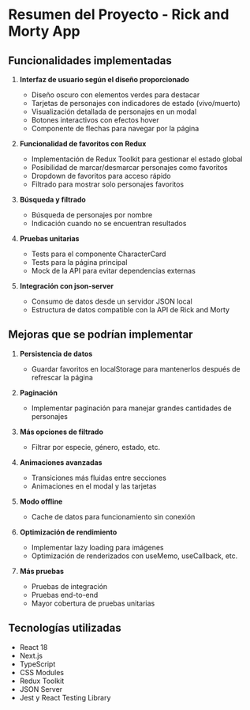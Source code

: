 # Resumen del Proyecto - Rick and Morty App

## Funcionalidades implementadas

1. **Interfaz de usuario según el diseño proporcionado**
   - Diseño oscuro con elementos verdes para destacar
   - Tarjetas de personajes con indicadores de estado (vivo/muerto)
   - Visualización detallada de personajes en un modal
   - Botones interactivos con efectos hover
   - Componente de flechas para navegar por la página

2. **Funcionalidad de favoritos con Redux**
   - Implementación de Redux Toolkit para gestionar el estado global
   - Posibilidad de marcar/desmarcar personajes como favoritos
   - Dropdown de favoritos para acceso rápido
   - Filtrado para mostrar solo personajes favoritos

3. **Búsqueda y filtrado**
   - Búsqueda de personajes por nombre
   - Indicación cuando no se encuentran resultados

4. **Pruebas unitarias**
   - Tests para el componente CharacterCard
   - Tests para la página principal
   - Mock de la API para evitar dependencias externas

5. **Integración con json-server**
   - Consumo de datos desde un servidor JSON local
   - Estructura de datos compatible con la API de Rick and Morty

## Mejoras que se podrían implementar

1. **Persistencia de datos**
   - Guardar favoritos en localStorage para mantenerlos después de refrescar la página

2. **Paginación**
   - Implementar paginación para manejar grandes cantidades de personajes

3. **Más opciones de filtrado**
   - Filtrar por especie, género, estado, etc.

4. **Animaciones avanzadas**
   - Transiciones más fluidas entre secciones
   - Animaciones en el modal y las tarjetas

5. **Modo offline**
   - Cache de datos para funcionamiento sin conexión

6. **Optimización de rendimiento**
   - Implementar lazy loading para imágenes
   - Optimización de renderizados con useMemo, useCallback, etc.

7. **Más pruebas**
   - Pruebas de integración
   - Pruebas end-to-end
   - Mayor cobertura de pruebas unitarias

## Tecnologías utilizadas

- React 18
- Next.js
- TypeScript
- CSS Modules
- Redux Toolkit
- JSON Server
- Jest y React Testing Library